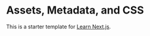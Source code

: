 # Assets, Metadata, and CSS

This is a starter template for [Learn Next.js](https://nextjs.org/learn).
